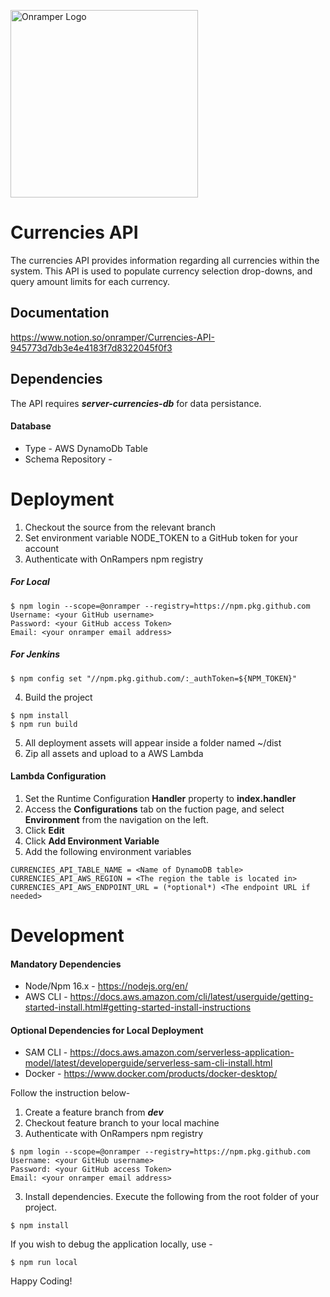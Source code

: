 <img src="https://onramper.com/wp-content/uploads/2020/06/cropped-Onramper-Logo-2.png"
     alt="Onramper Logo"
     width="300"/>

# Currencies API
The currencies API provides information regarding all currencies within the system. This API is used to populate currency selection drop-downs, and query amount limits for each currency.


## Documentation

https://www.notion.so/onramper/Currencies-API-945773d7db3e4e4183f7d8322045f0f3

## Dependencies

The API requires ***server-currencies-db*** for data persistance. 

#### Database
- Type                - AWS DynamoDb Table
- Schema Repository   - <insert database schema repo server-currencies-db> 

# Deployment
1. Checkout the source from the relevant branch
2. Set environment variable NODE_TOKEN to a GitHub token for your account
3. Authenticate with OnRampers npm registry


##### For Local
```shell
$ npm login --scope=@onramper --registry=https://npm.pkg.github.com
Username: <your GitHub username>
Password: <your GitHub access Token>
Email: <your onramper email address>
```

##### For Jenkins
```shell
$ npm config set "//npm.pkg.github.com/:_authToken=${NPM_TOKEN}"
```

4. Build the project

```shell
$ npm install  
$ npm run build
```

5. All deployment assets will appear inside a folder named ~/dist
6. Zip all assets and upload to a AWS Lambda

#### Lambda Configuration
1. Set the Runtime Configuration **Handler** property to **index.handler**
2. Access the **Configurations** tab on the fuction page, and select **Environment** from the navigation on the left.
3. Click **Edit**
4. Click **Add Environment Variable**
5. Add the following environment variables

```shell
CURRENCIES_API_TABLE_NAME = <Name of DynamoDB table>
CURRENCIES_API_AWS_REGION = <The region the table is located in>
CURRENCIES_API_AWS_ENDPOINT_URL = (*optional*) <The endpoint URL if needed>
```

# Development

#### Mandatory Dependencies
- Node/Npm 16.x - https://nodejs.org/en/
- AWS CLI       - https://docs.aws.amazon.com/cli/latest/userguide/getting-started-install.html#getting-started-install-instructions

#### Optional Dependencies for Local Deployment
- SAM CLI   - https://docs.aws.amazon.com/serverless-application-model/latest/developerguide/serverless-sam-cli-install.html
- Docker    - https://www.docker.com/products/docker-desktop/

Follow the instruction below-

1. Create a feature branch from ***dev***
2. Checkout feature branch to your local machine 
2. Authenticate with OnRampers npm registry
```shell
$ npm login --scope=@onramper --registry=https://npm.pkg.github.com
Username: <your GitHub username>
Password: <your GitHub access Token>
Email: <your onramper email address>
```
3. Install dependencies. Execute the following from the root folder of your project.
```shell
$ npm install  
```

If you wish to debug the application locally, use -
```shell
$ npm run local
```

Happy Coding!
